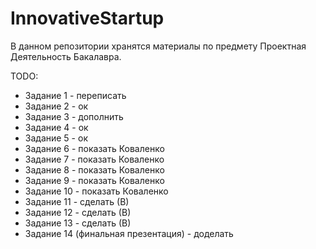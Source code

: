 # InnovativeStartup

В данном репозитории хранятся материалы по предмету Проектная Деятельность Бакалавра.

TODO:
* Задание 1 - переписать
* Задание 2 - ок
* Задание 3 - дополнить
* Задание 4 - ок
* Задание 5 - ок
* Задание 6 - показать Коваленко
* Задание 7 - показать Коваленко
* Задание 8 - показать Коваленко
* Задание 9 - показать Коваленко
* Задание 10 - показать Коваленко
* Задание 11 - сделать (В)
* Задание 12 - сделать (В)
* Задание 13 - сделать (В)
* Задание 14 (финальная презентация) - доделать
